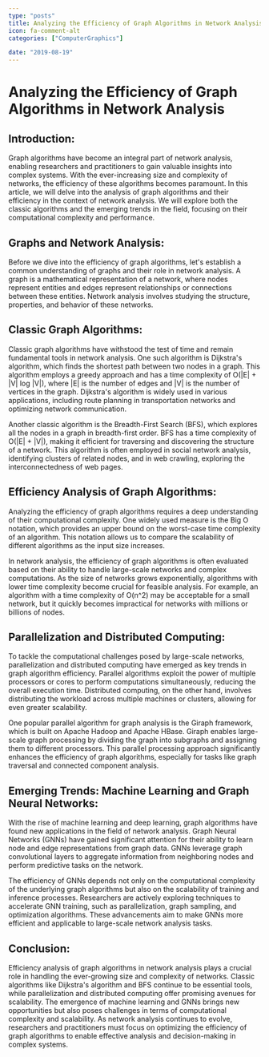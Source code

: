 ```yaml
---
type: "posts"
title: Analyzing the Efficiency of Graph Algorithms in Network Analysis
icon: fa-comment-alt
categories: ["ComputerGraphics"]

date: "2019-08-19"
---
```




# Analyzing the Efficiency of Graph Algorithms in Network Analysis

## Introduction:
Graph algorithms have become an integral part of network analysis, enabling researchers and practitioners to gain valuable insights into complex systems. With the ever-increasing size and complexity of networks, the efficiency of these algorithms becomes paramount. In this article, we will delve into the analysis of graph algorithms and their efficiency in the context of network analysis. We will explore both the classic algorithms and the emerging trends in the field, focusing on their computational complexity and performance.

## Graphs and Network Analysis:
Before we dive into the efficiency of graph algorithms, let's establish a common understanding of graphs and their role in network analysis. A graph is a mathematical representation of a network, where nodes represent entities and edges represent relationships or connections between these entities. Network analysis involves studying the structure, properties, and behavior of these networks.

## Classic Graph Algorithms:
Classic graph algorithms have withstood the test of time and remain fundamental tools in network analysis. One such algorithm is Dijkstra's algorithm, which finds the shortest path between two nodes in a graph. This algorithm employs a greedy approach and has a time complexity of O(|E| + |V| log |V|), where |E| is the number of edges and |V| is the number of vertices in the graph. Dijkstra's algorithm is widely used in various applications, including route planning in transportation networks and optimizing network communication.

Another classic algorithm is the Breadth-First Search (BFS), which explores all the nodes in a graph in breadth-first order. BFS has a time complexity of O(|E| + |V|), making it efficient for traversing and discovering the structure of a network. This algorithm is often employed in social network analysis, identifying clusters of related nodes, and in web crawling, exploring the interconnectedness of web pages.

## Efficiency Analysis of Graph Algorithms:
Analyzing the efficiency of graph algorithms requires a deep understanding of their computational complexity. One widely used measure is the Big O notation, which provides an upper bound on the worst-case time complexity of an algorithm. This notation allows us to compare the scalability of different algorithms as the input size increases.

In network analysis, the efficiency of graph algorithms is often evaluated based on their ability to handle large-scale networks and complex computations. As the size of networks grows exponentially, algorithms with lower time complexity become crucial for feasible analysis. For example, an algorithm with a time complexity of O(n^2) may be acceptable for a small network, but it quickly becomes impractical for networks with millions or billions of nodes.

## Parallelization and Distributed Computing:
To tackle the computational challenges posed by large-scale networks, parallelization and distributed computing have emerged as key trends in graph algorithm efficiency. Parallel algorithms exploit the power of multiple processors or cores to perform computations simultaneously, reducing the overall execution time. Distributed computing, on the other hand, involves distributing the workload across multiple machines or clusters, allowing for even greater scalability.

One popular parallel algorithm for graph analysis is the Giraph framework, which is built on Apache Hadoop and Apache HBase. Giraph enables large-scale graph processing by dividing the graph into subgraphs and assigning them to different processors. This parallel processing approach significantly enhances the efficiency of graph algorithms, especially for tasks like graph traversal and connected component analysis.

## Emerging Trends: Machine Learning and Graph Neural Networks:
With the rise of machine learning and deep learning, graph algorithms have found new applications in the field of network analysis. Graph Neural Networks (GNNs) have gained significant attention for their ability to learn node and edge representations from graph data. GNNs leverage graph convolutional layers to aggregate information from neighboring nodes and perform predictive tasks on the network.

The efficiency of GNNs depends not only on the computational complexity of the underlying graph algorithms but also on the scalability of training and inference processes. Researchers are actively exploring techniques to accelerate GNN training, such as parallelization, graph sampling, and optimization algorithms. These advancements aim to make GNNs more efficient and applicable to large-scale network analysis tasks.

## Conclusion:
Efficiency analysis of graph algorithms in network analysis plays a crucial role in handling the ever-growing size and complexity of networks. Classic algorithms like Dijkstra's algorithm and BFS continue to be essential tools, while parallelization and distributed computing offer promising avenues for scalability. The emergence of machine learning and GNNs brings new opportunities but also poses challenges in terms of computational complexity and scalability. As network analysis continues to evolve, researchers and practitioners must focus on optimizing the efficiency of graph algorithms to enable effective analysis and decision-making in complex systems.